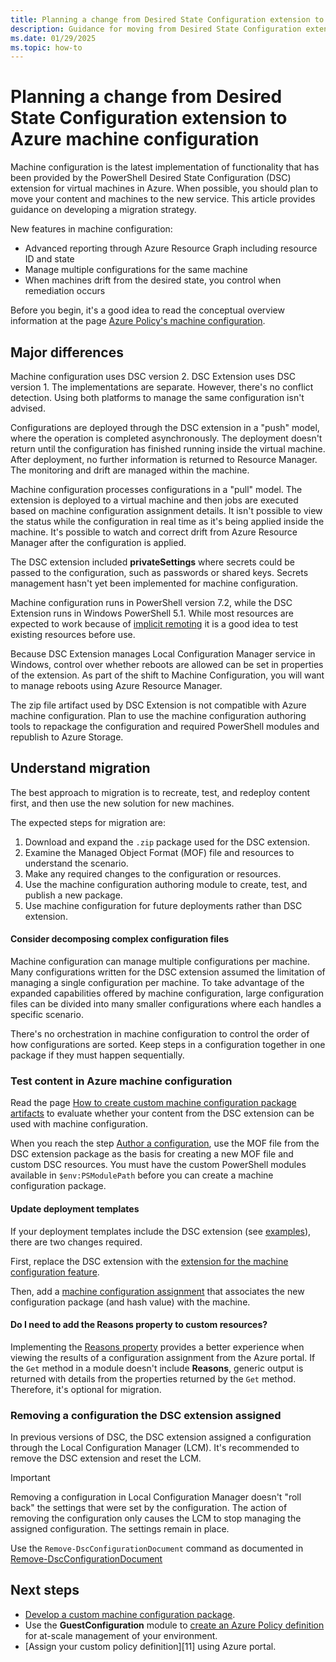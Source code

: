 ```yaml
---
title: Planning a change from Desired State Configuration extension to machine configuration
description: Guidance for moving from Desired State Configuration extension to Azure machine configuration.
ms.date: 01/29/2025
ms.topic: how-to
---
```

# Planning a change from Desired State Configuration extension to Azure machine configuration

Machine configuration is the latest implementation of functionality that has been provided by the
PowerShell Desired State Configuration (DSC) extension for virtual machines in Azure. When
possible, you should plan to move your content and machines to the new service. This article
provides guidance on developing a migration strategy.

New features in machine configuration:

- Advanced reporting through Azure Resource Graph including resource ID and state
- Manage multiple configurations for the same machine
- When machines drift from the desired state, you control when remediation occurs

Before you begin, it's a good idea to read the conceptual overview information at the page
[Azure Policy's machine configuration][01].

## Major differences

Machine configuration uses DSC version 2. DSC Extension uses
DSC version 1. The implementations are separate. However, there's no
conflict detection. Using both platforms to manage the same configuration isn't advised.

Configurations are deployed through the DSC extension in a "push" model, where the
operation is completed asynchronously. The deployment doesn't return until the configuration has
finished running inside the virtual machine. After deployment, no further information is returned
to Resource Manager. The monitoring and drift are managed within the machine.

Machine configuration processes configurations in a "pull" model. The extension is deployed to a
virtual machine and then jobs are executed based on machine configuration assignment details. It
isn't possible to view the status while the configuration in real time as it's being applied inside
the machine. It's possible to watch and correct drift from Azure Resource Manager after the
configuration is applied.

The DSC extension included **privateSettings** where secrets could be passed to the configuration,
such as passwords or shared keys. Secrets management hasn't yet been implemented for machine
configuration.

Machine configuration runs in PowerShell version 7.2, while the DSC Extension runs in Windows
PowerShell 5.1. While most resources are expected to work because of [implicit remoting][02]
it is a good idea to test existing resources before use.

Because DSC Extension manages Local Configuration Manager service in Windows, control over whether
reboots are allowed can be set in properties of the extension. As part of the shift to Machine
Configuration, you will want to manage reboots using Azure Resource Manager.

The zip file artifact used by DSC Extension is not compatible with Azure machine configuration.
Plan to use the machine configuration authoring tools to repackage the configuration
and required PowerShell modules and republish to Azure Storage.

## Understand migration

The best approach to migration is to recreate, test, and redeploy content first, and then use the
new solution for new machines.

The expected steps for migration are:

1. Download and expand the `.zip` package used for the DSC extension.
1. Examine the Managed Object Format (MOF) file and resources to understand the scenario.
1. Make any required changes to the configuration or resources.
1. Use the machine configuration authoring module to create, test, and publish a new package.
1. Use machine configuration for future deployments rather than DSC extension.

#### Consider decomposing complex configuration files

Machine configuration can manage multiple configurations per machine. Many configurations written
for the DSC extension assumed the limitation of managing a single configuration per
machine. To take advantage of the expanded capabilities offered by machine configuration, large
configuration files can be divided into many smaller configurations where each handles a specific
scenario.

There's no orchestration in machine configuration to control the order of how configurations are
sorted. Keep steps in a configuration together in one package if they must happen sequentially.

### Test content in Azure machine configuration

Read the page [How to create custom machine configuration package artifacts][03] to evaluate
whether your content from the DSC extension can be used with machine configuration.

When you reach the step [Author a configuration][04], use the MOF file from the DSC extension
package as the basis for creating a new MOF file and custom DSC resources. You must have the custom
PowerShell modules available in `$env:PSModulePath` before you can create a machine configuration
package.

#### Update deployment templates

If your deployment templates include the DSC extension (see [examples][05]), there are two changes
required.

First, replace the DSC extension with the [extension for the machine configuration feature][01].

Then, add a [machine configuration assignment][06] that associates the new configuration package
(and hash value) with the machine.

#### Do I need to add the Reasons property to custom resources?

Implementing the [Reasons property][07] provides a better experience when viewing the results of
a configuration assignment from the Azure portal. If the `Get` method in a module doesn't include
**Reasons**, generic output is returned with details from the properties returned by the `Get`
method. Therefore, it's optional for migration.

### Removing a configuration the DSC extension assigned

In previous versions of DSC, the DSC extension assigned a configuration through the Local
Configuration Manager (LCM). It's recommended to remove the DSC extension and reset the LCM.

> [!IMPORTANT]
> Removing a configuration in Local Configuration Manager doesn't "roll back" the settings
> that were set by the configuration. The action of removing the configuration only causes the LCM
> to stop managing the assigned configuration. The settings remain in place.

Use the `Remove-DscConfigurationDocument` command as documented in
[Remove-DscConfigurationDocument][08]

## Next steps

- [Develop a custom machine configuration package][09].
- Use the **GuestConfiguration** module to [create an Azure Policy definition][10] for at-scale
  management of your environment.
- [Assign your custom policy definition][11] using Azure portal.

<!-- Reference link definitions -->
[01]: ../overview.md
[02]: /powershell/module/microsoft.powershell.core/about/about_windows_powershell_compatibility
[03]: ../how-to/develop-custom-package/2-create-package.md
[04]: ../how-to/develop-custom-package/2-create-package.md#author-a-configuration
[05]: /azure/virtual-machines/extensions/dsc-template
[06]: ../concepts/assignments.md
[07]: ./psdsc-in-machine-configuration.md#special-requirements-for-get
[08]: /powershell/module/psdesiredstateconfiguration/remove-dscconfigurationdocument
[09]: ../how-to/develop-custom-package/overview.md
[10]: ../how-to/create-policy-definition.md
[12]: ../../policy/assign-policy-portal.md
